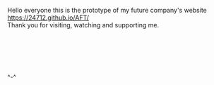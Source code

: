 Hello everyone this is the prototype of my future company's website
<br/>
<a herf="https://24712.github.io/AFT/">https://24712.github.io/AFT/</a>
<br/>
Thank you for visiting, watching and supporting me.
<br/>
<Code>
<!-- "Code By Dev > I24712I ; github > https://github.com/24712 ; Enjoy^-^!!! ;" -->
<!--

         =========            ======         =========            ======         =========
               |||            ///|||              ///             ///|||               |||
               |||           /// |||             ///             /// |||               |||
               |||          ///  |||            ///             ///  |||               |||
         =========         =========           ===             ===   |||         =========
         |||                     |||           |||                   |||         |||
         |||                     |||           |||                   |||         |||
         |||                     |||           |||                   |||         |||
         =========               ===           ===                   ===         =========
 
-->
</Code>
<br/>
^-^



